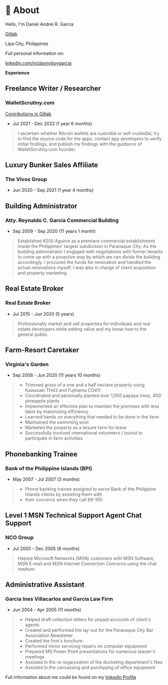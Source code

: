# 👋 About

Hello, I'm Daniel Andrei R. Garcia

[Gitlab](https://gitlab.com/dannygarcia)

Lipa City, Philippines

Full personal information on:

[linkedin.com/in/dannyboygarcia](https://www.linkedin.com/in/dannyboygarcia)

**Experience**


## **Freelance Writer / Researcher**

### WalletScrutiny.com
[Contributions in Gitlab](https://gitlab.com/dannygarcia)

- Jul 2021 - Dec 2022 (1 year 6 months)

> I ascertain whether Bitcoin wallets are custodial or self-custodial, try to find the source code for the
> apps, contact app developers to verify initial findings, and publish my findings with the guidance of
> WalletScrutiny.com founder.

## **Luxury Bunker Sales Affiliate**

### The Vivos Group

- Jun 2020 - Sep 2021 (1 year 4 months)

## **Building Administrator**

### Atty. Reynaldo C. Garcia Commercial Building

- Sep 2009 - Sep 2020 (11 years 1 month)

> Established #205 Aguirre as a premiere commercial establishment inside the Philippines' largest
> subdivision in Paranaque City. As the building administrator I engaged with negotiations with former
> tenants to come up with a proactive way by which we can divide the building accordingly. I procured the
> funds for renovation and handled the actual renovations myself. I was also in charge of client acquisition
> and property marketing.

## **Real Estate Broker**

### Real Estate Broker

- Jul 2015 - Jun 2020 (5 years)

> Professionally market and sell properties for individuals and real estate developers while adding value
> and my know how to the general public.

## **Farm-Resort Caretaker**

### Virginia's Garden

- Sep 2008 - Jun 2020 (11 years 10 months)

> - Trimmed grass of a one and a half hectare property using Kawasaki TH43 and Fujihama CG411
> - Coordinated and personally planted over 1,000 papaya trees, 400 pineapple plants
> - Implemented an effective plan to maintain the premises with less labor by maximizing efficiency
> - Learned hands on everything that needed to be done in the farm
> - Maintained the swimming pool 
> - Marketed the property as a leisure farm for lease
> - Successfully involved international volunteers / tourist to participate in farm activities

## **Phonebanking Trainee**

### Bank of the Philippine Islands (BPI)

- May 2007 - Jul 2007 (3 months)

> - Phone banking trainee assigned to serve Bank of the Philippine Islands clients by assisting them with
> - their concerns when they call 89-100

## **Level 1 MSN Technical Support Agent Chat Support**

### NCO Group

- Jul 2005 - Dec 2005 (6 months)

> Helped Microsoft Networks (MSN) customers with MSN Software, MSN E-mail and MSN Internet
> Connection Concerns using the chat medium.

## **Administrative Assistant**

### Garcia Ines Villacarlos and Garcia Law Firm

- Jun 2004 - Apr 2005 (11 months)

> - Helped draft collection letters for unpaid accounts of client's agents
> - Created and performed the lay-out for the Paranaque City Bar Association Newsletter
> - Created the firm's brochure
> - Performed minor servicing repairs on computer equipment
> - Prepared MS Power Point presentations for numerous lawyer's meetings
> - Assisted in the re-organization of the docketing department's files
> - Assisted in the canvassing and purchasing of office equipment

Full information about me could be found on my [linkedIn Profile](https://www.linkedin.com/in/dannyboygarcia/)

